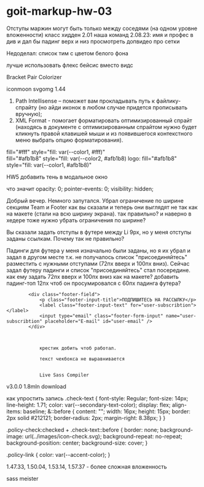 # goit-markup-hw-03

Отступы маржин могут быть только между соседями (на одном уровне вложенности)
класс хидден 2.01
наша команд 2.08.23: имя и профес в див и дал бы падинг верх и низ
просмотреть допвидео про сетки

Недоделал: список тим с цветом белого фона

лучше использовать флекс бейсис вместо видс

Bracket Pair Colorizer

iconmoon
svgomg
1.44

1. Path Intellisense – поможет вам прокладывать путь к файлику-спрайту (но айди иконок в любом случае придется прописывать вручную);
2. XML Format - помогает форматировать оптимизированный спрайт (находясь в документе с оптимизированным спрайтом нужно будет кликнуть правой клавишей мыши и из появившегося контекстного меню выбрать опцию форматирования).

fill="#fff" style="fill: var(--color1, #fff)"  
fill="#afb1b8" style="fill: var(--color2, #afb1b8)
logo: fill="#afb1b8" style="fill: var(--color1, #afb1b8)"

HW5
добавить тень в модальное окно

что значит
opacity: 0;
pointer-events: 0;
visibility: hidden;

Добрый вечер. Немного запутался. Убрал ограничение по ширине секциям Team и Footer как вы сказали и теперь они выглядят не так как на макете (стали на всю ширину экрана). так правильно? и наверно в хедере тоже нужно убрать ограничения по ширине?

Вы сказали задать отступы в футере между Li 9px, но у меня отступы заданы ссылкам. Почему так не правильно?

Падинги для футера у меня изначально были заданы, но я их убрал и задал в другом месте т.к. не получалось список "присоединяйтесь" разместить с нужными отступами (72пх вверх и 100пх вниз). Сейчас задал футеру падинги и список "присоединяйтесь" стал посередине. как ему задать 72пх вверх и 100пх вниз как на макете? добавить падинг-топ 12пх чтоб он просумировался с 60пх падинга футера?

            <div class="footer-field">
                <p class="footer-input-title">ПОДПИШИТЕСЬ НА РАССЫЛКУ</p>
                <label class="footer-input-text" for="user-subscribtion"></label>
                <input type="email" class="footer-form-input" name="user-subscribtion" placeholder="E-mail" id="user-email" />
            </div>



                крестик добить чтоб работал.

                текст чекбокса не выравнивается


                Live Sass Compiler

v3.0.0 1.8mln download

как упростить запись .check-text {
font-style: Regular;
font-size: 14px;
line-height: 1.71;
color: var(--secondary-text-color);
display: flex;
align-items: baseline;
&::before {
content: "";
width: 16px;
height: 15px;
border: 2px solid #212121;
border-radius: 2px;
margin-right: 8.38px;
}
}

.policy-check:checked + .check-text::before {
border: none;
background-image: url(../images/icon-check.svg);
background-repeat: no-repeat;
background-position: center;
background-size: cover;
}

.policy-link {
color: var(--accent-color);
}

1.47.33, 1.50.04, 1.53.14, 1.57.37 - более сложная вложенность

sass meister
